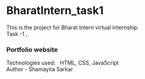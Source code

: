 # BharatIntern_task1
This is the project for Bharat Intern virtual internship.
<br>
Task -1 ,
<h3>Portfolio website</h3>
Technologies used: &nbsp; HTML, CSS, JavaScript
<br>
Author - Shamayita Sarkar
